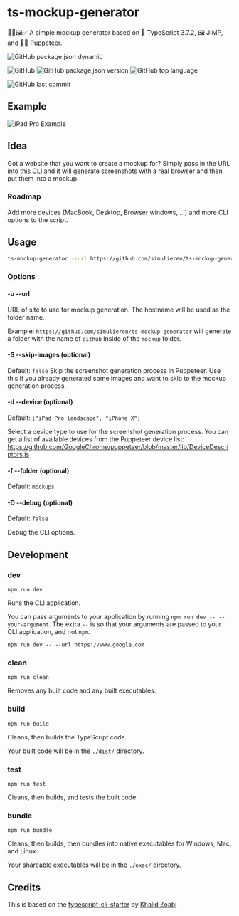 # ts-mockup-generator

👷‍♂️🖼✅ A simple mockup generator based on 💪 TypeScript 3.7.2, 🖼 JIMP, and 👷‍♂️ Puppeteer.

![GitHub package.json dynamic](https://img.shields.io/github/package-json/keywords/simulieren/ts-mockup-generator.svg?style=flat-square)

![GitHub](https://img.shields.io/github/license/simulieren/ts-mockup-generator.svg?style=flat-square)
![GitHub package.json version](https://img.shields.io/github/package-json/v/simulieren/ts-mockup-generator.svg?style=flat-square)
![GitHub top language](https://img.shields.io/github/languages/top/simulieren/ts-mockup-generator.svg?style=flat-square)

![GitHub last commit](https://img.shields.io/github/last-commit/simulieren/ts-mockup-generator.svg?style=flat-square)

## Example

![iPad Pro Example](https://rawcdn.githack.com/simulieren/ts-mockup-generator/fdff4c0c6fb570d182f2aedec088dcb1c5746270/examples/ycombinator/mockups/ycombinator-ipad_pro%20landscape-1.png)

## Idea

Got a website that you want to create a mockup for? Simply pass in the URL into this CLI and it will generate screenshots with a real browser and then put them into a mockup.

### Roadmap

Add more devices (MacBook, Desktop, Browser windows, ...) and more CLI options to the script.

## Usage

```bash
ts-mockup-generator --url https://github.com/simulieren/ts-mockup-generator
```

### Options

#### -u --url
URL of site to use for mockup generation. The hostname will be used as the folder name.

Example: `https://github.com/simulieren/ts-mockup-generator` will generate a folder with the name of `github` inside of the `mockup` folder.

#### -S --skip-images (optional)
Default: `false`
Skip the screenshot generation process in Puppeteer. Use this if you already generated some images and want to skip to the mockup generation process.

#### -d --device (optional)
Default: `["iPad Pro landscape", "iPhone X"]`

Select a device type to use for the screenshot generation process. You can get a list of available devices from the Puppeteer device list: https://github.com/GoogleChrome/puppeteer/blob/master/lib/DeviceDescriptors.js

#### -f --folder (optional)
Default: `mockups`

#### -D --debug (optional)
Default: `false`

Debug the CLI options.

## Development

### **dev**

`npm run dev`

Runs the CLI application.

You can pass arguments to your application by running `npm run dev -- --your-argument`. The extra `--` is so that your arguments are passed to your CLI application, and not `npm`.

```
npm run dev -- --url https://www.google.com
```

### **clean**

`npm run clean`

Removes any built code and any built executables.

### **build**

`npm run build`

Cleans, then builds the TypeScript code.

Your built code will be in the `./dist/` directory.

### **test**

`npm run test`

Cleans, then builds, and tests the built code.

### **bundle**

`npm run bundle`

Cleans, then builds, then bundles into native executables for Windows, Mac, and Linux.

Your shareable executables will be in the `./exec/` directory.

## Credits

This is based on the [typescript-cli-starter](https://github.com/khalidx/typescript-cli-starter/) by [Khalid Zoabi](https://github.com/khalidx)